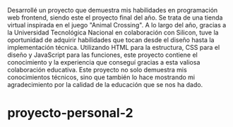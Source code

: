 Desarrollé un proyecto que demuestra mis habilidades en programación web frontend, siendo este el proyecto final del año. Se trata de una tienda virtual inspirada en el juego "Animal Crossing". A lo largo del año, gracias a la Universidad Tecnológica Nacional en colaboración con Silicon, tuve la oportunidad de adquirir habilidades que tocan desde el diseño hasta la implementación técnica. Utilizando HTML para la estructura, CSS para el diseño y JavaScript para las funciones, este proyecto contiene el conocimiento y la experiencia que conseguí gracias a esta valiosa colaboración educativa. Este proyecto no solo demuestra mis conocimientos técnicos, sino que también lo hace mostrando mi agradecimiento por la calidad de la educación que se nos ha dado.






# proyecto-personal-2
